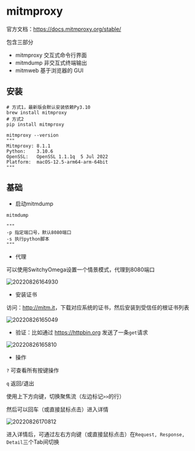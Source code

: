 # mitmproxy

官方文档：<https://docs.mitmproxy.org/stable/>

包含三部分

- mitmproxy 交互式命令行界面
- mitmdump 非交互式终端输出
- mitmweb 基于浏览器的 GUI

## 安装

```shell
# 方式1，最新版会默认安装依赖Py3.10
brew install mitmproxy
# 方式2
pip install mitmproxy

mitmproxy --version
"""
Mitmproxy: 8.1.1
Python:    3.10.6
OpenSSL:   OpenSSL 1.1.1q  5 Jul 2022
Platform:  macOS-12.5-arm64-arm-64bit
"""
```

## 基础

- 启动mitmdump

```shell
mitmdump

"""
-p 指定端口号，默认8080端口
-s 执行python脚本
"""
```

- 代理

可以使用SwitchyOmega设置一个情景模式，代理到8080端口

![20220826164930](https://image.zuoright.com/20220826164930.png)

- 安装证书

访问：<http://mitm.it>，下载对应系统的证书，然后安装到受信任的根证书列表

![20220826165049](https://image.zuoright.com/20220826165049.png)

- 验证：比如通过 <https://httpbin.org> 发送了一条`get`请求

![20220826165810](https://image.zuoright.com/20220826165810.png)

- 操作

`?` 可查看所有按键操作

`q` 返回/退出

使用上下方向键，切换聚焦流（左边标记`>>`的行）

然后可以回车（或直接鼠标点击）进入详情

![20220826170812](https://image.zuoright.com/20220826170812.png)

进入详情后，可通过左右方向键（或直接鼠标点击）在`Request, Response, Detail`三个Tab间切换
